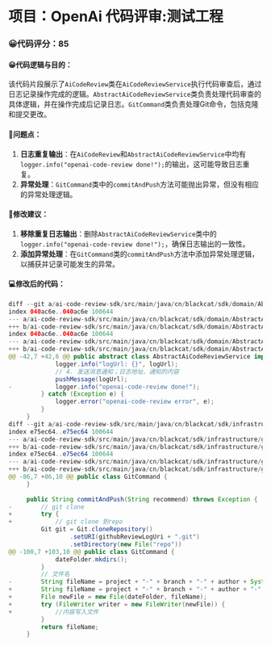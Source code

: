 # 项目：OpenAi 代码评审:测试工程
### 😀代码评分：85
#### 😀代码逻辑与目的：
该代码片段展示了`AiCodeReview`类在`AiCodeReviewService`执行代码审查后，通过日志记录操作完成的逻辑。`AbstractAiCodeReviewService`类负责处理代码审查的具体逻辑，并在操作完成后记录日志。`GitCommand`类负责处理Git命令，包括克隆和提交更改。

#### 🤔问题点：
1. **日志重复输出**：在`AiCodeReview`和`AbstractAiCodeReviewService`中均有`logger.info("openai-code-review done!");`的输出，这可能导致日志重复。
2. **异常处理**：`GitCommand`类中的`commitAndPush`方法可能抛出异常，但没有相应的异常处理逻辑。

#### 🎯修改建议：
1. **移除重复日志输出**：删除`AbstractAiCodeReviewService`类中的`logger.info("openai-code-review done!");`，确保日志输出的一致性。
2. **添加异常处理**：在`GitCommand`类的`commitAndPush`方法中添加异常处理逻辑，以捕获并记录可能发生的异常。

#### 💻修改后的代码：
```java
diff --git a/ai-code-review-sdk/src/main/java/cn/blackcat/sdk/domain/AbstractAiCodeReviewService.java b/ai-code-review-sdk/src/main/java/cn/blackcat/sdk/domain/AbstractAiCodeReviewService.java
index 040ac6e..040ac6e 100644
--- a/ai-code-review-sdk/src/main/java/cn/blackcat/sdk/domain/AbstractAiCodeReviewService.java
+++ b/ai-code-review-sdk/src/main/java/cn/blackcat/sdk/domain/AbstractAiCodeReviewService.java
index 040ac6e..040ac6e 100644
--- a/ai-code-review-sdk/src/main/java/cn/blackcat/sdk/domain/AbstractAiCodeReviewService.java
+++ b/ai-code-review-sdk/src/main/java/cn/blackcat/sdk/domain/AbstractAiCodeReviewService.java
@@ -42,7 +42,6 @@ public abstract class AbstractAiCodeReviewService implements IAiCodeReviewServic
             logger.info("logUrl: {}", logUrl);
             // 4. 发送消息通知；日志地址、通知的内容
             pushMessage(logUrl);
-            logger.info("openai-code-review done!");
         } catch (Exception e) {
             logger.error("openai-code-review error", e);
         }
     }
diff --git a/ai-code-review-sdk/src/main/java/cn/blackcat/sdk/infrastructure/git/GitCommand.java b/ai-code-review-sdk/src/main/java/cn/blackcat/sdk/infrastructure/git/GitCommand.java
index e75ec64..e75ec64 100644
--- a/ai-code-review-sdk/src/main/java/cn/blackcat/sdk/infrastructure/git/GitCommand.java
+++ b/ai-code-review-sdk/src/main/java/cn/blackcat/sdk/infrastructure/git/GitCommand.java
index e75ec64..e75ec64 100644
--- a/ai-code-review-sdk/src/main/java/cn/blackcat/sdk/infrastructure/git/GitCommand.java
+++ b/ai-code-review-sdk/src/main/java/cn/blackcat/sdk/infrastructure/git/GitCommand.java
@@ -86,7 +86,10 @@ public class GitCommand {
     }
 
     public String commitAndPush(String recommend) throws Exception {
-        // git clone
+        try {
+            // git clone 到repo
         Git git = Git.cloneRepository()
                 .setURI(githubReviewLogUri + ".git")
                 .setDirectory(new File("repo"))
@@ -100,7 +103,10 @@ public class GitCommand {
             dateFolder.mkdirs();
         }
         // 文件名
-        String fileName = project + "-" + branch + "-" + author + System.currentTimeMillis() + "-" + randomNumeric(4) + ".md";
+        String fileName = project + "-" + branch + "-" + author + "-" + System.currentTimeMillis() + "-" + randomNumeric(4) + ".md";
+        File newFile = new File(dateFolder, fileName);
+        try (FileWriter writer = new FileWriter(newFile)) {
+            //内容写入文件
         }
         return fileName;
     }
```